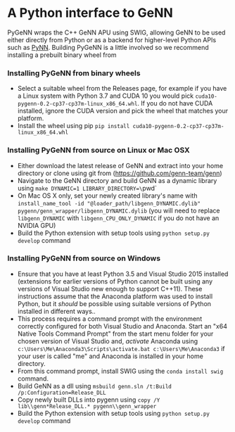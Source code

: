 # A Python interface to GeNN
PyGeNN wraps the C++ GeNN APU using SWIG, allowing GeNN to be used either directly from Python or as a backend for higher-level Python APIs such as [PyNN](https://github.com/genn-team/pynn_genn). Building PyGeNN is a little involved so we recommend installing a prebuilt binary wheel from

### Installing PyGeNN from binary wheels
 - Select a suitable wheel from the Releases page, for example if you have a Linux system with Python 3.7 and CUDA 10 you would pick ``cuda10-pygenn-0.2-cp37-cp37m-linux_x86_64.whl``. If you do not have CUDA installed, ignore the CUDA version and pick the wheel that matches your platform.
 - Install the wheel using pip ``pip install cuda10-pygenn-0.2-cp37-cp37m-linux_x86_64.whl``
 
### Installing PyGeNN from source on Linux or Mac OSX
 - Either download the latest release of GeNN and extract into your home directory or clone using git from (https://github.com/genn-team/genn)
 - Navigate to the GeNN directory and build GeNN as a dynamic library using `make DYNAMIC=1 LIBRARY_DIRECTORY=\`pwd\`
 - On Mac OS X only, set your newly created library's name with ``install_name_tool -id "@loader_path/libgenn_DYNAMIC.dylib" pygenn/genn_wrapper/libgenn_DYNAMIC.dylib`` (you will need to replace ``libgenn_DYNAMIC`` with ``libgenn_CPU_ONLY_DYNAMIC`` if you do not have an NVIDIA GPU)
 - Build the Python extension with setup tools using ``python setup.py develop`` command
 
### Installing PyGeNN from source on Windows
 - Ensure that you have at least Python 3.5 and Visual Studio 2015 installed (extensions for earlier versions of Python cannot be built using any versions of Visual Studio new enough to support C++11). These instructions assume that the Anaconda platform was used to install Python, but it _should_ be possible using suitable versions of Python installed in different ways..
 - This process requires a command prompt with the environment correctly configured for both Visual Studio and Anaconda. Start an "x64 Native Tools Command Prompt" from the start menu folder for your chosen version of Visual Studio and, _activate_ Anaconda using ``c:\Users\Me\Anaconda3\Scripts\activate.bat c:\Users\Me\Anaconda3`` if your user is called "me" and Anaconda is installed in your home directory.
 - From this command prompt, install SWIG using the ``conda install swig`` command.
 - Build GeNN as a dll using ``msbuild genn.sln /t:Build /p:Configuration=Release_DLL``
 - Copy newly built DLLs into pygenn using ``copy /Y lib\\genn*Release_DLL.* pygenn\\genn_wrapper``
 - Build the Python extension with setup tools using ``python setup.py develop`` command
